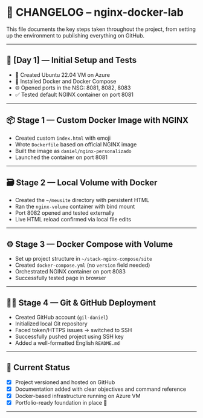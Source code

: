 # 📘 CHANGELOG – nginx-docker-lab

This file documents the key steps taken throughout the project, from setting up the environment to publishing everything on GitHub.

---

## 📅 [Day 1] — Initial Setup and Tests

- 🔧 Created Ubuntu 22.04 VM on Azure
- 🐳 Installed Docker and Docker Compose
- 🌐 Opened ports in the NSG: 8081, 8082, 8083
- ✅ Tested default NGINX container on port 8081

---

## 📦 Stage 1 — Custom Docker Image with NGINX

- Created custom `index.html` with emoji
- Wrote `Dockerfile` based on official NGINX image
- Built the image as `daniel/nginx-personalizado`
- Launched the container on port 8081

---

## 🗃️ Stage 2 — Local Volume with Docker

- Created the `~/meusite` directory with persistent HTML
- Ran the `nginx-volume` container with bind mount
- Port 8082 opened and tested externally
- Live HTML reload confirmed via local file edits

---

## ⚙️ Stage 3 — Docker Compose with Volume

- Set up project structure in `~/stack-nginx-compose/site`
- Created `docker-compose.yml` (no `version` field needed)
- Orchestrated NGINX container on port 8083
- Successfully tested page in browser

---

## 🧑‍💻 Stage 4 — Git & GitHub Deployment

- Created GitHub account (`gil-daniel`)
- Initialized local Git repository
- Faced token/HTTPS issues → switched to SSH
- Successfully pushed project using SSH key
- Added a well-formatted English `README.md`

---

## 🏁 Current Status

- [x] Project versioned and hosted on GitHub
- [x] Documentation added with clear objectives and command reference
- [x] Docker-based infrastructure running on Azure VM
- [x] Portfolio-ready foundation in place 🚀

---


